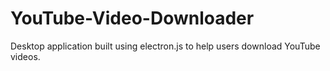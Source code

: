 # YouTube-Video-Downloader
Desktop application built using electron.js to help users download YouTube videos.
